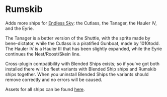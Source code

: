 # Rumskib

Adds more ships for [Endless Sky](https://github.com/endless-sky/endless-sky): the Cutlass, the Tanager, the Hauler IV, and the Eyrie.

The Tanager is a better version of the Shuttle, with the sprite made by bene-dictator, while the Cutlass is a piratified Gunboat, made by 1010todd.
The Hauler IV is a Hauler III that has been slightly expanded, while the Eyrie continues the Nest/Roost/Skein line.

Cross-plugin compatibility with Blended Ships exists; so if you've got both installed there will be fleet variants with Blended Ship ships and Rumskib ships together.
When you uninstall Blended Ships the variants should remove correctly and no errors will be caused.

Assets for all ships can be found [here](https://github.com/TheGiraffe3/new-ship-assets).
